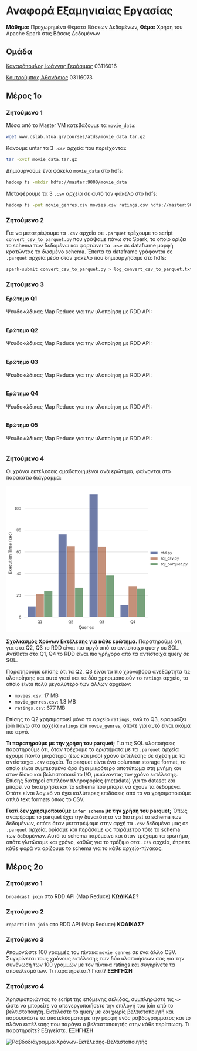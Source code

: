 # Αναφορά Εξαμηνιαίας Εργασίας
**Μάθημα:** Προχωρημένα Θέματα Βάσεων Δεδομένων,
**Θέμα:** Χρήση του Apache Spark στις Βάσεις Δεδομένων

## Ομάδα

[Καναρόπουλος Ιωάννης Γεράσιμος](https://github.com/giannis-k) 03116016

[Κουτρούμπας Αθανάσιος](https://github.com/thanoskoutr) 03116073

## Μέρος 1ο

### Ζητούμενο 1
Μέσα από το Master VM κατεβάζουμε τα `movie_data`:
```bash
wget www.cslab.ntua.gr/courses/atds/movie_data.tar.gz
```

Κάνουμε untar τα 3 `.csv` αρχεία που περιέχονται:
```bash
tar -xvzf movie_data.tar.gz
```

Δημιουργούμε ένα φάκελο `movie_data` στο hdfs:
```bash
hadoop fs -mkdir hdfs://master:9000/movie_data
```

Μεταφέρουμε τα 3 `.csv` αρχεία σε αυτό τον φάκελο στο hdfs:
```bash
hadoop fs -put movie_genres.csv movies.csv ratings.csv hdfs://master:9000/movie_data
```

### Ζητούμενο 2
Για να μετατρέψουμε τα `.csv` αρχεία σε `.parquet` τρέχουμε το script `convert_csv_to_parquet.py` που γράψαμε πάνω στο Spark, το οποίο ορίζει το schema των δεδομένω και φορτώνει τα `.csv` σε dataframe μορφή κρατώντας το δωσμένο schema. Έπειτα τα dataframe γράφονται σε `.parquet` αρχεία μέσα στον φάκελο που δημιουργήσαμε στο hdfs:
```bash
spark-submit convert_csv_to_parquet.py > log_convert_csv_to_parquet.txt 2>&1
```

### Ζητούμενο 3

#### Ερώτημα Q1
Ψευδοκώδικας Map Reduce για την υλοποίηση με RDD API:
```
```

#### Ερώτημα Q2
Ψευδοκώδικας Map Reduce για την υλοποίηση με RDD API:
```
```

#### Ερώτημα Q3
Ψευδοκώδικας Map Reduce για την υλοποίηση με RDD API:
```
```

#### Ερώτημα Q4
Ψευδοκώδικας Map Reduce για την υλοποίηση με RDD API:
```
```

#### Ερώτημα Q5
Ψευδοκώδικας Map Reduce για την υλοποίηση με RDD API:
```
```


### Ζητούμενο 4
Οι χρόνοι εκτέλεσεις ομαδοποιημένοι ανά ερώτημα, φαίνονται στο παρακάτω διάγραμμα:

![Ραβδοδιάγραμμα-Χρόνων-Εκτέλεσης-Ερωτημάτων](src/queries_exec_times.png)

**Σχολιασμός Χρόνων Εκτέλεσης για κάθε ερώτημα.**
Παρατηρούμε ότι, για στα Q2, Q3 το RDD είναι πιο αργό από το αντίστοιχο query σε SQL. 
Αντίθετα στα Q1, Q4 το RDD είναι πιο γρήγορο από τα αντίστοιχα query σε SQL.

Παρατηρούμε επίσης ότι τα Q2, Q3 είναι τα πιο χρονοβόρα ανεξάρτητα τις υλοποίησης και αυτό γιατί και τα δύο χρησιμοποιούν το `ratings` αρχείο, το οποίο είναι πολύ μεγαλύτερο των άλλων αρχείων:
- `movies.csv`: 17 MB
- `movie_genres.csv`: 1.3 MB
- `ratings.csv`: 677 MB

Επίσης το Q2 χρησιμοποιεί μόνο το αρχείο `ratings`, ενώ το Q3, εφαρμόζει join πάνω στα αρχεία `ratings` και `movie_genres`, οπότε για αυτό είναι ακόμα πιο αργό.


**Τι παρατηρούμε με την χρήση του parquet;**
Για τις SQL υλοποιήσεις παρατηρούμε ότι, όταν τρέχουμε τα ερωτήματα με τα `.parquet` αρχεία έχουμε πάντα μικρότερο (έως και μισό) χρόνο εκτέλεσης σε σχέση με τα αντίστοιχα `.csv` αρχεία.
Το parquet είναι ένα columnar storage format, το οποίο είναι συμπιεσμένο άρα έχει μικρότερο αποτύπωμα στη μνήμη και στον δίσκο και βελτιστοποιεί το I/O, μειώνοντας τον χρόνο εκτέλεσης.
Επίσης διατηρεί επιπλέον πληροφορίες (metadata) για το dataset και μπορεί να διατηρήσει και το schema που μπορεί να έχουν τα δεδομένα. Οπότε είναι λογικό να έχει καλύτερες επιδόσεις από το να χρησιμοποιούμε απλά text formats όπως το CSV.


**Γιατί δεν χρησιμοποιούμε `infer schema` με την χρήση του parquet;**
Όπως αναφέραμε το parquet έχει την δυνατότητα να διατηρεί το schema των δεδομένων, οπότε όταν μετατρέψαμε στην αρχή τα `.csv` δεδομένα μας σε `.parquet` αρχεία, ορίσαμε και περάσαμε ως παράμετρο τότε το schema των δεδομένων. Αυτό το schema παρέμεινε και όταν τρέχαμε τα ερωτήμα, οπότε γλιτώσαμε και χρόνο, καθώς για το τρέξιμο στα `.csv` αρχεία, έπρεπε κάθε φορά να ορίζουμε το schema για το κάθε αρχείο-πίνακας.


## Μέρος 2o

### Ζητούμενο 1
`broadcast join` στο RDD API (Map Reduce)
**ΚΩΔΙΚΑΣ?**
### Ζητούμενο 2
`repartition join` στο RDD API (Map Reduce)
**ΚΩΔΙΚΑΣ?**
### Ζητούμενο 3
Απομονώστε 100 γραμμές του πίνακα `movie genres` σε ένα άλλο CSV. 
Συγκρίνεται τους χρόνους εκτέλεσης των δύο υλοποιήσεων σας για την συνένωση των 100 γραμμών με τον πίνακα ratings και συγκρίνετε τα αποτελεσμάτων.
Τι παρατηρείται? Γιατί?
**ΕΞΗΓΗΣΗ**

### Ζητούμενο 4
Χρησιμοποιώντας το script της επόμενης σελίδας, συμπληρώστε τις `<>` ώστε να μπορείτε να απενεργοποιήσετε την επιλογή του join από το βελτιστοποιητή. Εκτελέστε το query με και χωρίς βελτιστοποιητή και παρουσιάστε τα αποτελέσματα με την μορφή ενός ραβδογράμματος και το πλάνο εκτέλεσης που παράγει ο βελτιστοποιητής στην κάθε περίπτωση.
Τι παρατηρείτε? Εξηγείστε.
**ΕΞΗΓΗΣΗ**

![Ραβδοδιάγραμμα-Χρόνων-Εκτέλεσης-Βελτιστοποιητής]()